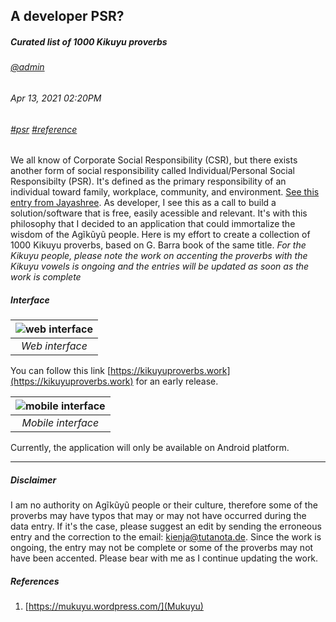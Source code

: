 ## A developer PSR?
##### *Curated list of 1000 Kikuyu proverbs*
###### [@admin](/whoami)
###### Apr 13, 2021 02:20PM
###### [#psr]() [#reference]()
We all know of Corporate Social Responsibility (CSR), but there exists another form of social responsibility called Individual/Personal Social Responsibilty (PSR). 
It's defined as the primary responsibility of an individual toward family, workplace, community, and environment. 
[See this entry from Jayashree](https://www.linkedin.com/pulse/personal-social-responsibility-psr-jayashree-venugopala). As developer, 
I see this as a call to build a solution/software that is free, easily acessible and relevant. It's with this philosophy that I decided to an 
application that could immortalize the wisdom of the Agĩkũyũ people. Here is my effort to create a collection of 1000 Kikuyu proverbs, based on G. Barra book of the 
same title.
*For the Kikuyu people, please note the work on accenting the proverbs with the Kikuyu vowels is ongoing and the entries will be updated as soon as the work is complete*
##### Interface

| ![web interface](/images/proverbs/web-ui.png) | 
|:--:| 
| *Web interface* |

You can follow this link [https://kikuyuproverbs.work](https://kikuyuproverbs.work) for an early release.

| ![mobile interface](/images/proverbs/mobile-ui.png) | 
|:--:| 
| *Mobile interface* |

Currently, the application will only be available on Android platform.

---
##### Disclaimer
 I am no authority on Agĩkũyũ people or their culture, therefore some of the proverbs may have typos that may or may not have occurred during the data entry. If it's the case, please suggest an edit by sending the erroneous entry and the correction to the email: kienja@tutanota.de. Since the work is ongoing, the entry may not be complete or some of the proverbs may not have been accented. Please bear with me as I continue updating the work.

##### References

1. [https://mukuyu.wordpress.com/](Mukuyu)
 
